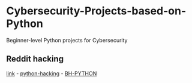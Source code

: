 # Cybersecurity-Projects-based-on-Python
Beginner-level Python projects for Cybersecurity

## Reddit hacking 
[link](https://www.reddit.com/r/HowToHack/comments/ewm1ax/a_complete_penetration_testing_hacking_tools_list/) -
[python-hacking](https://github.com/EONRaider/violent-python3) -
[BH-PYTHON](https://digtvbg.com/files/books-for-hacking/Black%20Hat%20Python%20-%20Python%20Programming%20for%20Hackers%20and%20Pentesters%20by%20Justin%20Seitz.pdf)

